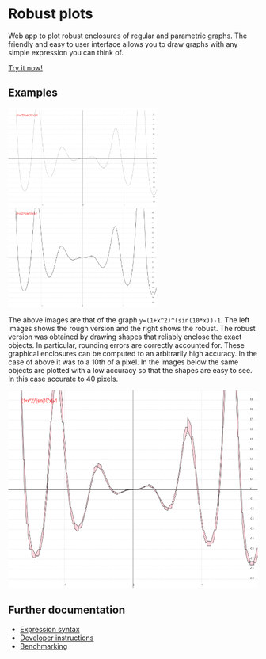 # Robust plots
Web app to plot robust enclosures of regular and parametric graphs. The friendly and easy to user interface allows you to draw graphs with any simple expression you can think of.

[Try it now!](https://github.com/michalkonecny/robust-plots)

## Examples
<div>
<img src="./docs/screenshots/roughPlot1.png" height="200" width="300">
<img src="./docs/screenshots/robustPlot1.png" height="200" width="300">
</div>

The above images are that of the graph `y=(1+x^2)^(sin(10*x))-1`. The left images shows the rough version and the right shows the robust. The robust version was obtained by drawing shapes that reliably enclose the exact objects. In particular, rounding errors are correctly accounted for. These graphical enclosures can be computed to an arbitrarily high accuracy. In the case of above it was to a 10th of a pixel.
In the images below the same objects are plotted with a low accuracy so that the shapes are easy to see. In this case accurate to 40 pixels.

<img src="./docs/screenshots/robustPlot2.png" height="400" width="600">

## Further documentation
- [Expression syntax](/docs/syntax)
- [Developer instructions](/docs/dev)
- [Benchmarking](/docs/benchmark)